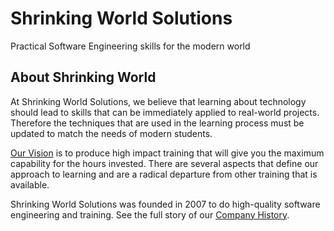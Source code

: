 # Shrinking World Solutions

Practical Software Engineering skills for the modern world

## About Shrinking World

At Shrinking World Solutions, we believe that learning about technology should
lead to  skills that can be immediately applied to real-world projects.
Therefore the techniques that are used in the learning process must be  updated
to match the needs of modern students.

[Our Vision](shrinkingworld-Vision) is to produce high impact training that will give you the
maximum capability for the hours invested.
There are several aspects that define our approach to learning and are a radical
departure from other training that is available.

Shrinking World Solutions was founded in 2007 to do high-quality software engineering
and training.  See the full story of our [Company History](shrinkingworld-History).

